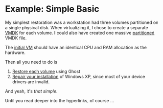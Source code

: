 # Example:  Simple Basic

My simplest restoration was a workstation had three volumes partitioned on a single physical disk.
When virtualizing it, I chose to create a separate [VMDK](Tools.md#virtual-disks) for each volume.
I could also have created one massive [partitioned](Techniques.md#partitioning) VMDK file.

The [initial VM](Techniques.md#initial-vm-setup) should have an identical CPU and RAM allocation as the hardware.

Then all you need to do is

1. [Restore each volume](Techniques.md#restoring-with-ghost) using Ghost
2. [Repair your installation](Techniques.md#xp-repair-installation) of Windows XP,
   since most of your device drivers are invalid.

And yeah, it's *that simple*.

Until you read deeper into the hyperlinks, of course ...

